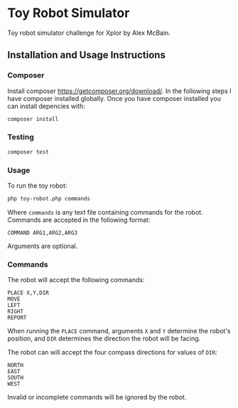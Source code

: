 Toy Robot Simulator
===================

Toy robot simulator challenge for Xplor by Alex McBain.

Installation and Usage Instructions
-----------

### Composer

Install composer https://getcomposer.org/download/. In the following steps I have composer installed globally. Once you have composer installed you can install depencies with:

``` bash
composer install
```

### Testing

``` bash
composer test
```

### Usage

To run the toy robot:

``` bash
php toy-robot.php commands
```

Where `commands` is any text file containing commands for the robot. Commands are accepted in the following format:

```
COMMAND ARG1,ARG2,ARG3
```

Arguments are optional.

### Commands

The robot will accept the following commands:

```
PLACE X,Y,DIR
MOVE
LEFT
RIGHT
REPORT
```

When running the `PLACE` command, arguments `X` and `Y` determine the robot's position, and `DIR` determines the direction the robot will be facing.

The robot can will accept the four compass directions for values of `DIR`:

```
NORTH
EAST
SOUTH
WEST
```

Invalid or incomplete commands will be ignored by the robot.
